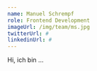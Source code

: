 ```yaml
---
name: Manuel Schrempf
role: Frontend Development
imageUrl: /img/team/ms.jpg
twitterUrl: #
linkedinUrl: #
---
```


Hi, ich bin ...

